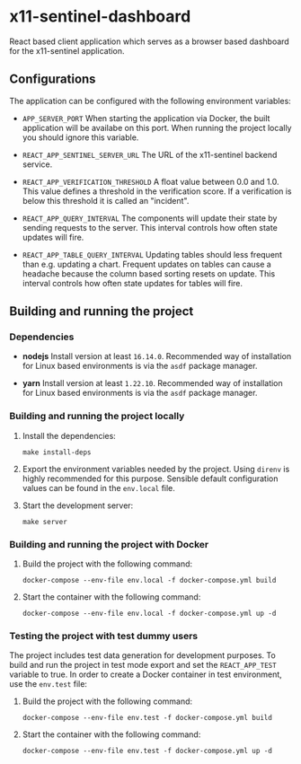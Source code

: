 # x11-sentinel-dashboard

React based client application which serves as a browser based dashboard for the
x11-sentinel application.

## Configurations

The application can be configured with the following environment variables:

*   `APP_SERVER_PORT`
    When starting the application via Docker, the built application will be
    availabe on this port. When running the project locally you should
    ignore this variable.

*   `REACT_APP_SENTINEL_SERVER_URL`
    The URL of the x11-sentinel backend service.

*   `REACT_APP_VERIFICATION_THRESHOLD`
    A float value between 0.0 and 1.0. This value defines a threshold in the
    verification score. If a verification is below this threshold it is
    called an "incident".

*   `REACT_APP_QUERY_INTERVAL`
    The components will update their state by sending requests to the
    server. This interval controls how often state updates will fire.

*   `REACT_APP_TABLE_QUERY_INTERVAL`
     Updating tables should less frequent than e.g. updating a chart.
     Frequent updates on tables can cause a headache because the column based
     sorting resets on update. This interval controls how often state updates
     for tables will fire.

## Building and running the project

### Dependencies

*   **nodejs**
    Install version at least `16.14.0`. Recommended way of installation for
    Linux based environments is via the `asdf` package manager.

*   **yarn**
    Install version at least `1.22.10`. Recommended way of installation for
    Linux based environments is via the `asdf` package manager.

### Building and running the project locally

1.  Install the dependencies:

    ```
    make install-deps
    ```

2.  Export the environment variables needed by the project. Using `direnv` is
    highly recommended for this purpose. Sensible default configuration values
    can be found in the `env.local` file.

3.  Start the development server:

    ```
    make server
    ```

### Building and running the project with Docker

1.  Build the project with the following command:

    ```
    docker-compose --env-file env.local -f docker-compose.yml build
    ```

2.  Start the container with the following command:

    ```
    docker-compose --env-file env.local -f docker-compose.yml up -d
    ```

### Testing the project with test dummy users

The project includes test data generation for development purposes. To build and
run the project in test mode export and set the `REACT_APP_TEST` variable to
true. In order to create a Docker container in test environment, use the
`env.test` file:

1.  Build the project with the following command:

    ```
    docker-compose --env-file env.test -f docker-compose.yml build
    ```

2.  Start the container with the following command:

    ```
    docker-compose --env-file env.test -f docker-compose.yml up -d
    ```
